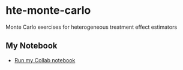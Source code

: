 # hte-monte-carlo
Monte Carlo exercises for heterogeneous treatment effect estimators

## My Notebook
* [Run my Collab notebook]((https://colab.research.google.com/drive/1iNMl0EPr9QCCQKHQrB3D_KULdMSBoNSO?usp=sharing))
